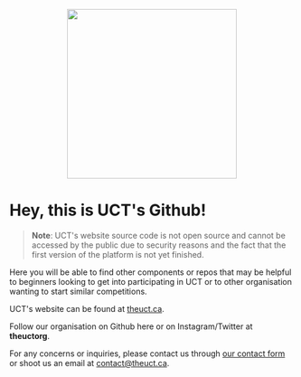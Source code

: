 <p align="center">
<img src = "https://user-images.githubusercontent.com/115906305/196015137-dcd5b06d-d24c-4db4-b125-c50592d5fd31.png" width = "300">
</p>

# Hey, this is UCT's Github!  

> **Note**:
> UCT's website source code is not open source and cannot be accessed by the public due to security reasons and the fact that the first version of the platform is not yet finished. 

Here you will be able to find other components or repos that may be helpful to beginners looking to get into participating in UCT or to other organisation wanting to start similar competitions. 

UCT's website can be found at [theuct.ca](https://www.theuct.ca).

Follow our organisation on Github here or on Instagram/Twitter at **theuctorg**. 

For any concerns or inquiries, please contact us through [our contact form](https://www.theuct.ca/contact) or shoot us an email at [contact@theuct.ca](mailto:contact@theuct.ca).

